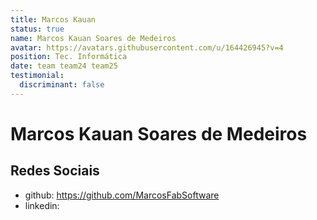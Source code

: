 ```yaml
---
title: Marcos Kauan
status: true
name: Marcos Kauan Soares de Medeiros
avatar: https://avatars.githubusercontent.com/u/164426945?v=4
position: Tec. Informática
date: team team24 team25
testimonial:
  discriminant: false
---
```

# Marcos Kauan Soares de Medeiros

## Redes Sociais

- github: https://github.com/MarcosFabSoftware
- linkedin:
